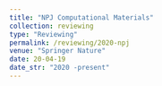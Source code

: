 ```yaml
---
title: "NPJ Computational Materials"
collection: reviewing
type: "Reviewing"
permalink: /reviewing/2020-npj
venue: "Springer Nature"
date: 20-04-19
date_str: "2020 -present"
---
```

